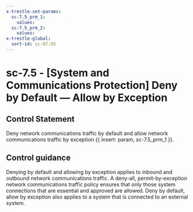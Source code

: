 ```yaml
---
x-trestle-set-params:
  sc-7.5_prm_1:
    values:
  sc-7.5_prm_2:
    values:
x-trestle-global:
  sort-id: sc-07.05
---
```


# sc-7.5 - \[System and Communications Protection\] Deny by Default — Allow by Exception

## Control Statement

Deny network communications traffic by default and allow network communications traffic by exception {{ insert: param, sc-7.5_prm_1 }}.

## Control guidance

Denying by default and allowing by exception applies to inbound and outbound network communications traffic. A deny-all, permit-by-exception network communications traffic policy ensures that only those system connections that are essential and approved are allowed. Deny by default, allow by exception also applies to a system that is connected to an external system.
